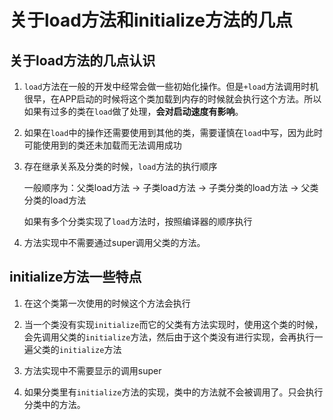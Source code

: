 # 关于load方法和initialize方法的几点

## 关于load方法的几点认识

1. `load`方法在一般的开发中经常会做一些初始化操作。但是`+load`方法调用时机很早，在APP启动的时候将这个类加载到内存的时候就会执行这个方法。所以如果有过多的类在`load`做了处理，**会对启动速度有影响**。

2. 如果在`load`中的操作还需要使用到其他的类，需要谨慎在`load`中写，因为此时可能使用到的类还未加载而无法调用成功

3. 存在继承关系及分类的时候，`load`方法的执行顺序

	一般顺序为：父类load方法 -> 子类load方法 -> 子类分类的load方法 -> 父类分类的load方法

	如果有多个分类实现了`load`方法时，按照编译器的顺序执行

4. 方法实现中不需要通过super调用父类的方法。

## initialize方法一些特点

1. 在这个类第一次使用的时候这个方法会执行

2. 当一个类没有实现`initialize`而它的父类有方法实现时，使用这个类的时候，会先调用父类的`initialize`方法，然后由于这个类没有进行实现，会再执行一遍父类的`initialize`方法

3. 方法实现中不需要显示的调用super

4. 如果分类里有`initialize`方法的实现，类中的方法就不会被调用了。只会执行分类中的方法。



